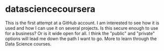 # datasciencecoursera
This is the first attempt at a GitHub account. I am interested to see how it is used and how I can use it on several projects. Is this secure enough to use for a business? Or is it wide open for all. I think the "public" and "private" options will lead me down the path I want to go. More to learn through the Data Science courses. 
